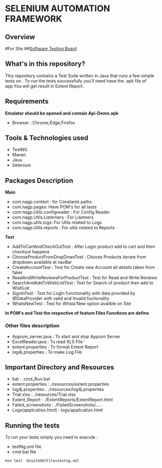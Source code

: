 # SELENIUM AUTOMATION FRAMEWORK 
## Overview

#For Site
##[Software Testing Board](https://magento.softwaretestingboard.com/)

## What's in this repository? 
This repository contains a Test Suite written in Java that runs a few simple tests on . To run the tests successfully you'll need have the .apk  file of  app.You will get result in Extent Report.

## Requirements 
**Emulator should be opened  and contain Api-Demo.apk**
- Browser : Chrome,Edge,Firefox

## Tools & Technologies used
- TestNG
- Maven
- Java
- Selenium

## Packages Description
**Main** 
  - com.nagp.context : for Constants paths
  - com.nagp.pages: Have POM's for all tests
  - com.nagp.Utils.configreader : For Config Reader
  - com.nagp.Utils.Listerners : For Lisetners
  - com.nagp.utils.logs: For Utils related to Logs
  - com.nagp.Utils.reports : For utils related to Reports
 
**Test**
- AddToCartAndCheckOutTest : After Login product add to cart and then checkout happens 
- ChooseProductFromDropDownTest : Choose Products iterare from dropdown available at navBar
- CreateAccountTest : Test for Create new Account all details taken from faker
- ReadAndWriteReviewsForProductTest : Test for Read and Write Reviews
- SearchAndAddToWishListTest : Test for Search of product then add to WishList
- SignInTest : Test for LogIn functionality with data provided by @DataProvider with valid and Invalid                  fuctionality
- WhatsNewTest : Test for Whsta'New option availble on Site

 **In POM's and Test the respective of feature Files Functions are define**

### Other files description
- Appium_server.java  : To start  and stop Appium Server 
- ExcelReader.java : To read XLS File '
- extent.properties : To format Extent Report
- log4j.properties : To make Log File

## Important Directory and Resources
- bat : .cmd_Run.bat
- extent.properties : ./resources/extent.properties
- log4j.properties : ./resources/log4j.properties 
- Trial.xlsx : ./resources/Trial.xlsx
- Extent_Report : ./ExtentReports/ExtentReport.html
- Failed_screenshots : ./FailedScreenshots/.....
- Logs(application.html) : logs/application.html

## Running the tests

To run your tests simply you need to  execute :
 - testNg.xml file 
 - cmd.bat file

```
mvn test -DsuiteXmlFile=testng.xml
```